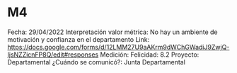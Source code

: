 # M4

Fecha: 29/04/2022
Interpretación valor métrica: No hay un ambiente de motivación y confianza en el departamento
Link: https://docs.google.com/forms/d/12LMM27U9aAKrm9dWChGWadiJ9ZwjQ-IjsNZZicnFP8Q/edit#responses
Medición: Felicidad: 8.2
Proyecto: Departamental
¿Cuándo se comunicó?: Junta Departamental